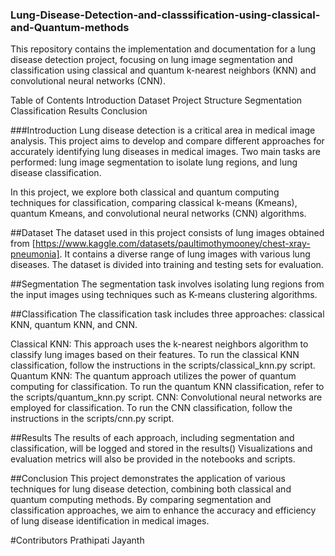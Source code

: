 ### Lung-Disease-Detection-and-classsification-using-classical-and-Quantum-methods
This repository contains the implementation and documentation for a lung disease detection project, focusing on lung image segmentation and classification using classical and quantum k-nearest neighbors (KNN) and convolutional neural networks (CNN).

Table of Contents
Introduction
Dataset
Project Structure
Segmentation
Classification
Results
Conclusion

###Introduction
Lung disease detection is a critical area in medical image analysis. This project aims to develop and compare different approaches for accurately identifying lung diseases in medical images. Two main tasks are performed: lung image segmentation to isolate lung regions, and lung disease classification.

In this project, we explore both classical and quantum computing techniques for classification, comparing classical k-means (Kmeans), quantum Kmeans, and convolutional neural networks (CNN) algorithms.

##Dataset
The dataset used in this project consists of lung images obtained from [https://www.kaggle.com/datasets/paultimothymooney/chest-xray-pneumonia]. It contains a diverse range of lung images with various lung diseases. The dataset is divided into training and testing sets for evaluation.

##Segmentation
The segmentation task involves isolating lung regions from the input images using techniques such as K-means clustering algorithms.


##Classification
The classification task includes three approaches: classical KNN, quantum KNN, and CNN.

Classical KNN: This approach uses the k-nearest neighbors algorithm to classify lung images based on their features. To run the classical KNN classification, follow the instructions in the scripts/classical_knn.py script.
Quantum KNN: The quantum approach utilizes the power of quantum computing for classification. To run the quantum KNN classification, refer to the scripts/quantum_knn.py script.
CNN: Convolutional neural networks are employed for classification. To run the CNN classification, follow the instructions in the scripts/cnn.py script.

##Results
The results of each approach, including segmentation and classification, will be logged and stored in the results() Visualizations and evaluation metrics will also be provided in the notebooks and scripts.

##Conclusion
This project demonstrates the application of various techniques for lung disease detection, combining both classical and quantum computing methods. By comparing segmentation and classification approaches, we aim to enhance the accuracy and efficiency of lung disease identification in medical images.

#Contributors
Prathipati Jayanth

